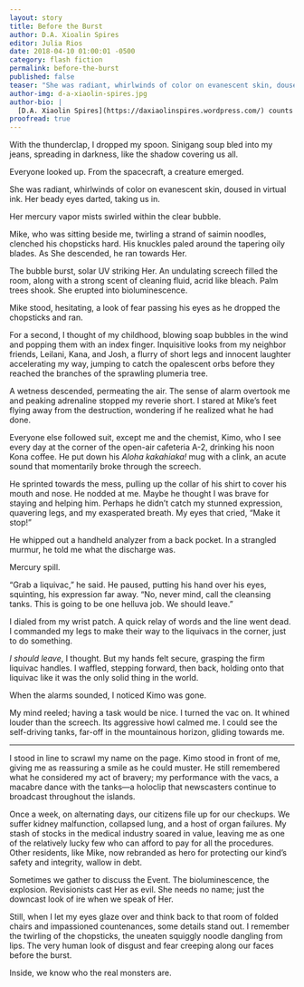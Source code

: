 ```yaml
---
layout: story
title: Before the Burst
author: D.A. Xioalin Spires
editor: Julia Rios
date: 2018-04-10 01:00:01 -0500
category: flash fiction
permalink: before-the-burst
published: false
teaser: "She was radiant, whirlwinds of color on evanescent skin, doused in virtual ink. Her beady eyes darted, taking us in."
author-img: d-a-xiaolin-spires.jpg
author-bio: |
  [D.A. Xiaolin Spires](https://daxiaolinspires.wordpress.com/) counts stars and sand, residing currently in Hawaiʻi. You can find her embarking on olfactorial odysseys as she inhales plumeria blossoms, poke and poi. Her work appears or is forthcoming in various publications such as _Clarkesworld_, _Analog_, _Grievous Angel_, _Retro Future_, _LONTAR_, _Star*line_, _ETTT_, _Gathering Storm Magazine_, and _Story Seed Vault_; as well as anthologies of the strange and delightful, such as _Sharp & Sugar Tooth_, _Broad Knowledge_, and _Ride the Star Wind_. She can be found on [her website](https://daxiaolinspires.wordpress.com/) or on Twitter: [@spireswriter](https://twitter.com/spireswriter)
proofread: true
---
```


With the thunderclap, I dropped my spoon. Sinigang soup bled into my jeans, spreading in darkness, like the shadow covering us all.

Everyone looked up. From the spacecraft, a creature emerged.

She was radiant, whirlwinds of color on evanescent skin, doused in virtual ink. Her beady eyes darted, taking us in.

Her mercury vapor mists swirled within the clear bubble.

Mike, who was sitting beside me, twirling a strand of saimin noodles, clenched his chopsticks hard. His knuckles paled around the tapering oily blades. As She descended, he ran towards Her.

The bubble burst, solar UV striking Her. An undulating screech filled the room, along with a strong scent of cleaning fluid, acrid like bleach. Palm trees shook. She erupted into bioluminescence.

Mike stood, hesitating, a look of fear passing his eyes as he dropped the chopsticks and ran.

For a second, I thought of my childhood, blowing soap bubbles in the wind and popping them with an index finger. Inquisitive looks from my neighbor friends, Leilani, Kana, and Josh, a flurry of short legs and innocent laughter accelerating my way, jumping to catch the opalescent orbs before they reached the branches of the sprawling plumeria tree.

A wetness descended, permeating the air. The sense of alarm overtook me and peaking adrenaline stopped my reverie short. I stared at Mike’s feet flying away from the destruction, wondering if he realized what he had done.

Everyone else followed suit, except me and the chemist, Kimo, who I see every day at the corner of the open-air cafeteria A-2, drinking his noon Kona coffee. He put down his _Aloha kakahiaka!_ mug with a clink, an acute sound that momentarily broke through the screech.

He sprinted towards the mess, pulling up the collar of his shirt to cover his mouth and nose. He nodded at me. Maybe he thought I was brave for staying and helping him. Perhaps he didn’t catch my stunned expression, quavering legs, and my exasperated breath. My eyes that cried, “Make it stop!”

He whipped out a handheld analyzer from a back pocket. In a strangled murmur, he told me what the discharge was.

Mercury spill.

“Grab a liquivac,” he said. He paused, putting his hand over his eyes, squinting, his expression far away. “No, never mind, call the cleansing tanks. This is going to be one helluva job. We should leave.”

I dialed from my wrist patch. A quick relay of words and the line went dead. I commanded my legs to make their way to the liquivacs in the corner, just to do something.

_I should leave_, I thought. But my hands felt secure, grasping the firm liquivac handles. I waffled, stepping forward, then back, holding onto that liquivac like it was the only solid thing in the world.

When the alarms sounded, I noticed Kimo was gone.

My mind reeled; having a task would be nice. I turned the vac on. It whined louder than the screech. Its aggressive howl calmed me. I could see the self-driving tanks, far-off in the mountainous horizon, gliding towards me.
----

I stood in line to scrawl my name on the page. Kimo stood in front of me, giving me as reassuring a smile as he could muster. He still remembered what he considered my act of bravery; my performance with the vacs, a macabre dance with the tanks—a holoclip that newscasters continue to broadcast throughout the islands.

Once a week, on alternating days, our citizens file up for our checkups. We suffer kidney malfunction, collapsed lung, and a host of organ failures. My stash of stocks in the medical industry soared in value, leaving me as one of the relatively lucky few who can afford to pay for all the procedures. Other residents, like Mike, now rebranded as hero for protecting our kind’s safety and integrity, wallow in debt.

Sometimes we gather to discuss the Event. The bioluminescence, the explosion. Revisionists cast Her as evil. She needs no name; just the downcast look of ire when we speak of Her.

Still, when I let my eyes glaze over and think back to that room of folded chairs and impassioned countenances, some details stand out. I remember the twirling of the chopsticks, the uneaten squiggly noodle dangling from lips. The very human look of disgust and fear creeping along our faces before the burst.

Inside, we know who the real monsters are.